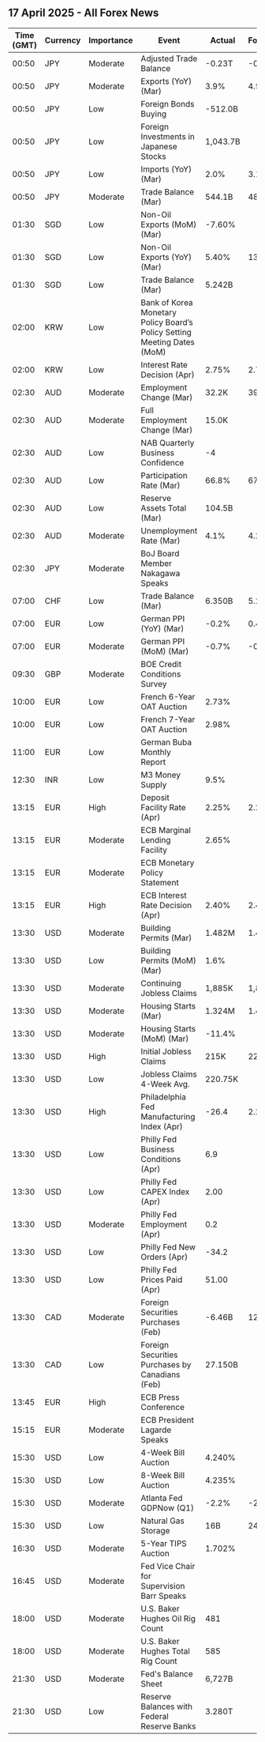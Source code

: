 ## 17 April 2025 - All Forex News

| Time (GMT) | Currency | Importance | Event | Actual | Forecast | Previous |
|------|----------|------------|-------|--------|----------|----------|
| 00:50 | JPY | Moderate | Adjusted Trade Balance | -0.23T | -0.25T | 0.19T |
| 00:50 | JPY | Moderate | Exports (YoY) (Mar) | 3.9% | 4.5% | 11.4% |
| 00:50 | JPY | Low | Foreign Bonds Buying | -512.0B |  | -2,569.9B |
| 00:50 | JPY | Low | Foreign Investments in Japanese Stocks | 1,043.7B |  | 1,783.5B |
| 00:50 | JPY | Low | Imports (YoY) (Mar) | 2.0% | 3.1% | -0.7% |
| 00:50 | JPY | Moderate | Trade Balance (Mar) | 544.1B | 485.3B | 590.5B |
| 01:30 | SGD | Low | Non-Oil Exports (MoM) (Mar) | -7.60% |  | 2.60% |
| 01:30 | SGD | Low | Non-Oil Exports (YoY) (Mar) | 5.40% | 13.60% | 7.60% |
| 01:30 | SGD | Low | Trade Balance (Mar) | 5.242B |  | 6.182B |
| 02:00 | KRW | Low | Bank of Korea Monetary Policy Board’s Policy Setting Meeting Dates (MoM) |  |  |  |
| 02:00 | KRW | Low | Interest Rate Decision (Apr) | 2.75% | 2.75% | 2.75% |
| 02:30 | AUD | Moderate | Employment Change (Mar) | 32.2K | 39.8K | -57.5K |
| 02:30 | AUD | Moderate | Full Employment Change (Mar) | 15.0K |  | -43.9K |
| 02:30 | AUD | Low | NAB Quarterly Business Confidence | -4 |  | -5 |
| 02:30 | AUD | Low | Participation Rate (Mar) | 66.8% | 67.0% | 66.7% |
| 02:30 | AUD | Low | Reserve Assets Total (Mar) | 104.5B |  | 103.7B |
| 02:30 | AUD | Moderate | Unemployment Rate (Mar) | 4.1% | 4.2% | 4.0% |
| 02:30 | JPY | Moderate | BoJ Board Member Nakagawa Speaks |  |  |  |
| 07:00 | CHF | Low | Trade Balance (Mar) | 6.350B | 5.220B | 4.741B |
| 07:00 | EUR | Low | German PPI (YoY) (Mar) | -0.2% | 0.4% | 0.5% |
| 07:00 | EUR | Moderate | German PPI (MoM) (Mar) | -0.7% | -0.1% | -0.1% |
| 09:30 | GBP | Moderate | BOE Credit Conditions Survey |  |  |  |
| 10:00 | EUR | Low | French 6-Year OAT Auction | 2.73% |  | 2.61% |
| 10:00 | EUR | Low | French 7-Year OAT Auction | 2.98% |  | 3.10% |
| 11:00 | EUR | Low | German Buba Monthly Report |  |  |  |
| 12:30 | INR | Low | M3 Money Supply | 9.5% |  | 9.6% |
| 13:15 | EUR | High | Deposit Facility Rate (Apr) | 2.25% | 2.25% | 2.50% |
| 13:15 | EUR | Moderate | ECB Marginal Lending Facility | 2.65% |  | 2.90% |
| 13:15 | EUR | Moderate | ECB Monetary Policy Statement |  |  |  |
| 13:15 | EUR | High | ECB Interest Rate Decision (Apr) | 2.40% | 2.40% | 2.65% |
| 13:30 | USD | Moderate | Building Permits (Mar) | 1.482M | 1.450M | 1.459M |
| 13:30 | USD | Low | Building Permits (MoM) (Mar) | 1.6% |  | -1.0% |
| 13:30 | USD | Moderate | Continuing Jobless Claims | 1,885K | 1,870K | 1,844K |
| 13:30 | USD | Moderate | Housing Starts (Mar) | 1.324M | 1.420M | 1.494M |
| 13:30 | USD | Moderate | Housing Starts (MoM) (Mar) | -11.4% |  | 9.8% |
| 13:30 | USD | High | Initial Jobless Claims | 215K | 225K | 224K |
| 13:30 | USD | Low | Jobless Claims 4-Week Avg. | 220.75K |  | 223.25K |
| 13:30 | USD | High | Philadelphia Fed Manufacturing Index (Apr) | -26.4 | 2.2 | 12.5 |
| 13:30 | USD | Low | Philly Fed Business Conditions (Apr) | 6.9 |  | 5.6 |
| 13:30 | USD | Low | Philly Fed CAPEX Index (Apr) | 2.00 |  | 13.40 |
| 13:30 | USD | Moderate | Philly Fed Employment (Apr) | 0.2 |  | 19.7 |
| 13:30 | USD | Low | Philly Fed New Orders (Apr) | -34.2 |  | 8.7 |
| 13:30 | USD | Low | Philly Fed Prices Paid (Apr) | 51.00 |  | 48.30 |
| 13:30 | CAD | Moderate | Foreign Securities Purchases (Feb) | -6.46B | 12.89B | 7.91B |
| 13:30 | CAD | Low | Foreign Securities Purchases by Canadians (Feb) | 27.150B |  | -3.000B |
| 13:45 | EUR | High | ECB Press Conference |  |  |  |
| 15:15 | EUR | Moderate | ECB President Lagarde Speaks |  |  |  |
| 15:30 | USD | Low | 4-Week Bill Auction | 4.240% |  | 4.245% |
| 15:30 | USD | Low | 8-Week Bill Auction | 4.235% |  | 4.235% |
| 15:30 | USD | Moderate | Atlanta Fed GDPNow (Q1) | -2.2% | -2.2% | -2.2% |
| 15:30 | USD | Low | Natural Gas Storage | 16B | 24B | 57B |
| 16:30 | USD | Moderate | 5-Year TIPS Auction | 1.702% |  | 2.121% |
| 16:45 | USD | Moderate | Fed Vice Chair for Supervision Barr Speaks |  |  |  |
| 18:00 | USD | Moderate | U.S. Baker Hughes Oil Rig Count | 481 |  | 480 |
| 18:00 | USD | Moderate | U.S. Baker Hughes Total Rig Count | 585 |  | 583 |
| 21:30 | USD | Moderate | Fed's Balance Sheet | 6,727B |  | 6,727B |
| 21:30 | USD | Low | Reserve Balances with Federal Reserve Banks | 3.280T |  | 3.484T |
